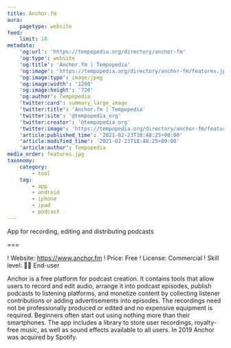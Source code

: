 ```yaml
---
title: Anchor.fm
aura:
    pagetype: website
feed:
    limit: 10
metadata:
    'og:url': 'https://tempopedia.org/directory/anchor-fm'
    'og:type': website
    'og:title': 'Anchor.fm | Tempopedia'
    'og:image': 'https://tempopedia.org/directory/anchor-fm/features.jpg'
    'og:image:type': image/jpeg
    'og:image:width': '1280'
    'og:image:height': '720'
    'og:author': Tempopedia
    'twitter:card': summary_large_image
    'twitter:title': 'Anchor.fm | Tempopedia'
    'twitter:site': '@tempopedia_org'
    'twitter:creator': '@tempopedia_org'
    'twitter:image': 'https://tempopedia.org/directory/anchor-fm/features.jpg'
    'article:published_time': '2021-02-23T18:48:25+00:00'
    'article:modified_time': '2021-02-23T18:48:25+00:00'
    'article:author': Tempopedia
media_order: features.jpg
taxonomy:
    category:
        - tool
    tag:
        - app
        - android
        - iphone
        - ipad
        - podcast
---
```


App for recording, editing and distributing podcasts

===

! Website: https://www.anchor.fm
! Price: Free
! License: Commercial
! Skill level: 👩‍💻 End-user

Anchor is a free platform for podcast creation. It contains tools that allow users to record and edit audio, arrange it into podcast episodes, publish podcasts to listening platforms, and monetize content by collecting listener contributions or adding advertisements into episodes. The recordings need not be professionally produced or edited and no expensive equipment is required. Beginners often start out using nothing more than their smartphones. The app includes a library to store user recordings, royalty-free music, as well as sound effects available to all users. In 2019 Anchor was acquired by Spotify.